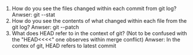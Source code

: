 1. How do you see the files changed within each commit from git log?
Anwser: git --stat
2. How do you see the contents of what changed within each file from the git log?
Anwser: git --patch
3. What does HEAD refer to in the context of git? (Not to be confused with the "HEAD<<<<" one observes within merge conflict)
Anwser: In the contex of git, HEAD refers to latest commit

